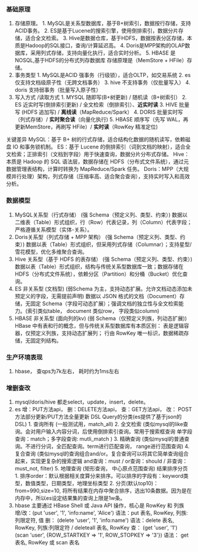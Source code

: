 ### 基础原理
1. 存储原理。
        1. MySQL是关系型数据库，基于B+树索引，数据按行存储，支持ACID事务。
        2. ES是基于Lucene的搜索引擎，使用倒排索引，数据分片存储，适合全文检索。
        3. Hive是数据仓库，基于HDFS，数据按表分区存储，本质是Hadoop的SQL接口，查询/计算延迟高。
        4. Doris是MPP架构的OLAP数据库，采用列式存储，支持向量化执行，适合实时分析。
        5. HBASE 是NOSQL,基于HDFS的分布式列存数据库 存储原理是（MemStore + HFile）存储。
2. 事务类型
        1. MySQL是ACID 强事务（行级锁），适合OLTP，如交易系统
        2. es 仅支持文档级原子性（无跨文档事务）
        3. hive 不支持事务（仅批量写入）
        4. doris 支持弱事务（批量写入原子性）
3. 写入方式 /读取方式
        1. MYSQL 随即写(B+树更新)   / 随机读（B+树索引）
        2. ES 近实时写(倒排索引更新) / 全文检索（倒排索引）、**近实时读**
        3. HIVE 批量写 (HDFS 追加写) / **离线读**（MapReduce/Spark）
        4. DORIS 批量实时写（列式存储）/ **实时聚合读**（向量化执行)
        5. HBASE 顺序写（先写 WAL，再更新MemStore，再刷写 HFile）/ **实时读**（RowKey 精准定位)


关键差异
MySQL：基于 B+ 树的行式存储，适合结构化数据的随机读写，依赖磁盘 IO 和事务锁机制。
ES：基于 Lucene 的倒排索引（词到文档的映射），适合全文检索；正排索引（文档到字段）用于快速查询，数据分片分布式存储。
Hive：本质是 Hadoop 的 SQL 语法层，数据存储在 HDFS（分布式文件系统），通过元数据管理表结构，计算时转换为 MapReduce/Spark 任务。
Doris：MPP（大规模并行处理）架构，列式存储（压缩率高、适合聚合查询），支持实时写入和高效分析。

### 数据模型 
1. MySQL关系型（行式存储）
     (强 Schema（预定义列、类型、约束）)
     数据以二维表（Table）形式组织，行（Row）代表记录，列（Column）代表字段；严格遵循关系模型（实体-关系）。
2. Doris关系型（列式存储 + MPP 架构）
     (强 Schema（预定义列、类型、约束）)
     数据以表（Table）形式组织，但采用列式存储（Columnar）；支持星型/雪花模型，优化多维聚合查询。
3. Hive 关系型（基于 HDFS 的表存储）
     (强 Schema（预定义列、类型、约束）) 
     数据以表（Table）形式组织，结构与传统关系型数据库一致；数据存储在 HDFS（分布式文件系统），依赖分区（Partition）和分桶（Bucket）优化查询。
4. ES 非关系型 (文档型)
     (弱Schema 为主，支持动态扩展。允许文档动态添加未预定义的字段，无需提前声明)
     数据以 JSON 格式的文档（Document）存储，无固定 Schema（字段可动态扩展）；强调文档的独立性与全文检索能力。(索引类似table， document 类似row， 字段类似column)
5. HBASE 非关系型 (面向列的kv)
    (弱 Schema（仅预定义列族，列动态扩展))
    HBase 中有表和行的概念，但与传统关系型数据库有本质区别： 表是逻辑容器，仅预定义列族，支持动态扩展列； 行由 RowKey 唯一标识，数据稀疏存储，无固定列结构。

### 生产环境表现
1. hbase， 查qps为7k左右， 耗时约为1ms左右

### 增删查改
1. mysql/doris/hive 
     都走select，update，insert，delete。
2. es
     增：PUT方法api， 删：DELETE方法api， 查：GET方法api， 改： POST方法部分更新/PUT方法全量更新
     DSL Query的分类(es提供了基于json的DSL)
        1. 查询所有 (一般测试用，match_all)
        2. 全文检索 (类似mysql的like查询。会对用户输入内容分词，后使用倒排索引查询。常用于搜索框查询 单字段查询：match；多字段查询: mutli_match )
        3. 精确查询 (类似mysql的普通查询。不进行分词，全匹配查询。term进行匹配查询， range进行范围查询) 
        4. 复合查询 (类似mysql的查询组合and/or。复合查询可以将其它简单查询组合起来，实现更复杂的搜索逻辑  and查询：must /  or查询：should  / 非查询：must_not, filter) 
        5. 地理查询 (矩形查询， 中心原点范围查询)
     结果排序分页
        1. 排序order：默认根据相关度算分来排序。可以排序的字段有：keyword类型，数值类型，日期类型，地理坐标类型
        2. 分页(默认top10)：from=990,size=10, 将所有结果在内存中聚合排序，选出10条数据。因为是在内存中，所以es设定结果集的查询上限是1w条。
3. hbase
    主要通过 HBase Shell 或 Java API 操作，核心是 RowKey 和 列族
    增/改：(put 'user', '1', 'info:name', 'Alice') 语法：put 表名, RowKey, 列族:列限定符, 值 
    删：   (delete 'user', '1', 'info:name') 语法：delete 表名, RowKey, 列族:列限定符 / deleteall 表名, RowKey
    查：   (get 'user', '1') (scan 'user', {ROW_STARTKEY => '1', ROW_STOPKEY => '3'}) 语法： get 表名, RowKey 或 scan 表名
     
   
